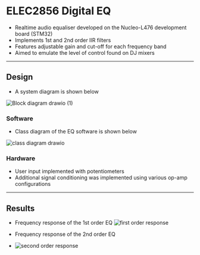 # ELEC2856 Digital EQ
- Realtime audio equaliser developed on the Nucleo-L476 development board (STM32)
- Implements 1st and 2nd order IIR filters
- Features adjustable gain and cut-off for each frequency band
- Aimed to emulate the level of control found on DJ mixers
---
## Design
- A system diagram is shown below

![Block diagram drawio (1)](https://github.com/luke1241/ELEC2856_DSP_EQ/assets/95569413/53bb358a-eac7-48be-97f7-48cd85944865)

### Software
- Class diagram of the EQ software is shown below

![class diagram drawio](https://github.com/luke1241/ELEC2856_DSP_EQ/assets/95569413/771b4179-7d31-4471-a74e-e5ba4147a8cf)

### Hardware
- User input implemented with potentiometers
- Additional signal conditioning was implemented using various op-amp configurations

---
## Results
- Frequency response of the 1st order EQ
![first order response](https://github.com/luke1241/ELEC2856_DSP_EQ/assets/95569413/03dcc18e-6b29-4b67-b3cd-d8e727e06d94)

- Frequency response of the 2nd order EQ
- ![second order response](https://github.com/luke1241/ELEC2856_DSP_EQ/assets/95569413/861bc882-a9ce-48c9-b5a0-4a1cbbe5cf26)
